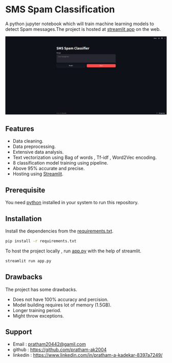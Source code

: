 
# SMS Spam Classification

A python jupyter notebook which will train machine learning models to detect Spam messages.The project is hosted at [streamlit app](https://pratham-ak2004-sms-spam-classifier-app-ltmnlx.streamlit.app/) on the web.

![streamlit web preview](./src/readme_image_1.png)


## Features

- Data cleaning.
- Data preprocessing.
- Extensive data analysis.
- Text vectorization using Bag of words , Tf-idf , Word2Vec encoding.
- 8 classification model training using pipeline.
- Above 95% accurate and precise.
- Hosting using [Streamlit](https://streamlit.io/).


## Prerequisite

You need [python](https://www.python.org/) installed in your system to run this repository.


## Installation

Install the dependencies from the [requirements.txt](https://github.com/pratham-ak2004/sms-spam-classifier/blob/main/requirements.txt).

```bash
pip install -r requirements.txt
```
To host the project locally , run [app.py](https://github.com/pratham-ak2004/sms-spam-classifier/blob/main/app.py) with the help of streamlit.
```bash
streamlit run app.py
```



## Drawbacks

The project has some drawbacks.

- Does not have 100% accuracy and percision.
- Model building requires lot of memory (1.5GB).
- Longer training period.
- Might throw exceptions.
## Support

- Email : pratham20442@gamil.com 
- github : https://github.com/pratham-ak2004
- linkedin : https://www.linkedin.com/in/pratham-a-kadekar-8397a7249/